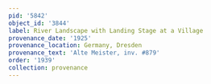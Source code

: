 ```yaml
---
pid: '5842'
object_id: '3844'
label: River Landscape with Landing Stage at a Village
provenance_date: '1925'
provenance_location: Germany, Dresden
provenance_text: 'Alte Meister, inv. #879'
order: '1939'
collection: provenance
---
```

